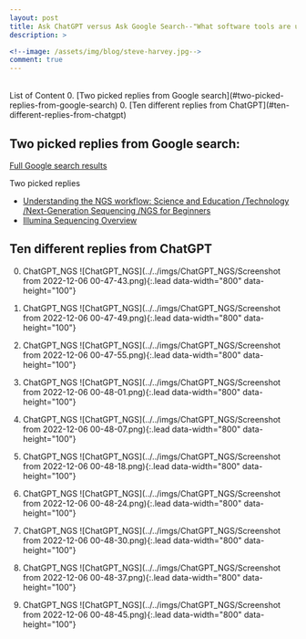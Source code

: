 ```yaml
---
layout: post
title: Ask ChatGPT versus Ask Google Search--"What software tools are used and how are they used step by step in next generation sequencing (NGS)?"
description: >

<!--image: /assets/img/blog/steve-harvey.jpg-->
comment: true
---
```


<br />
List of Content
0. [Two picked replies from Google search](#two-picked-replies-from-google-search)
0. [Ten different replies from ChatGPT](#ten-different-replies-from-chatgpt)


## Two picked replies from Google search:

[Full Google search results](https://www.google.com/search?q=What+software+tools+are+used+and+how+are+they+used+step+by+step+in+next-generation+sequencing?&source=lmns&bih=671&biw=1280&hl=en&sa=X&ved=2ahUKEwjXssiO2uP7AhUNeBoKHavxCvoQ_AUoAHoECAEQAA
) 

Two picked replies
* [Understanding the NGS workflow: Science and Education /Technology /Next-Generation Sequencing /NGS for Beginners](https://www.illumina.com/science/technology/next-generation-sequencing/beginners/ngs-workflow.html)
* [Illumina Sequencing Overview](https://www.ogc.ox.ac.uk/wp-content/uploads/2017/09/Illumina_Sequencing_Overview_15045845_D.pdf)


## Ten different replies from ChatGPT


0. ChatGPT_NGS ![ChatGPT_NGS](../../imgs/ChatGPT_NGS/Screenshot from 2022-12-06 00-47-43.png){:.lead data-width="800" data-height="100"}

0. ChatGPT_NGS ![ChatGPT_NGS](../../imgs/ChatGPT_NGS/Screenshot from 2022-12-06 00-47-49.png){:.lead data-width="800" data-height="100"}

0. ChatGPT_NGS ![ChatGPT_NGS](../../imgs/ChatGPT_NGS/Screenshot from 2022-12-06 00-47-55.png){:.lead data-width="800" data-height="100"}

0. ChatGPT_NGS ![ChatGPT_NGS](../../imgs/ChatGPT_NGS/Screenshot from 2022-12-06 00-48-01.png){:.lead data-width="800" data-height="100"}

0. ChatGPT_NGS ![ChatGPT_NGS](../../imgs/ChatGPT_NGS/Screenshot from 2022-12-06 00-48-07.png){:.lead data-width="800" data-height="100"}

0. ChatGPT_NGS ![ChatGPT_NGS](../../imgs/ChatGPT_NGS/Screenshot from 2022-12-06 00-48-18.png){:.lead data-width="800" data-height="100"}

0. ChatGPT_NGS ![ChatGPT_NGS](../../imgs/ChatGPT_NGS/Screenshot from 2022-12-06 00-48-24.png){:.lead data-width="800" data-height="100"}

0. ChatGPT_NGS ![ChatGPT_NGS](../../imgs/ChatGPT_NGS/Screenshot from 2022-12-06 00-48-30.png){:.lead data-width="800" data-height="100"}

0. ChatGPT_NGS ![ChatGPT_NGS](../../imgs/ChatGPT_NGS/Screenshot from 2022-12-06 00-48-37.png){:.lead data-width="800" data-height="100"}

0. ChatGPT_NGS ![ChatGPT_NGS](../../imgs/ChatGPT_NGS/Screenshot from 2022-12-06 00-48-45.png){:.lead data-width="800" data-height="100"}


